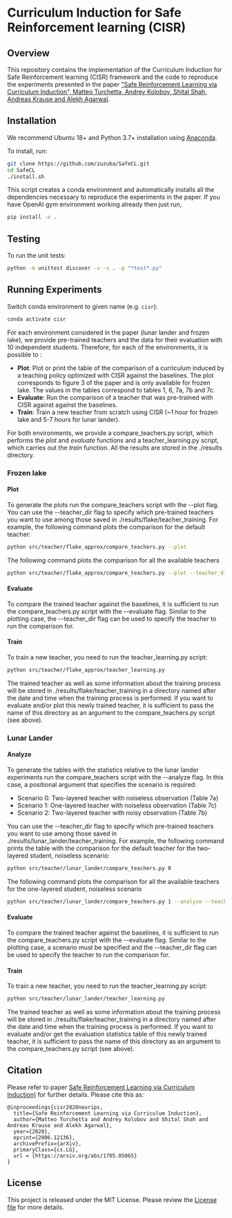 # Curriculum Induction for Safe Reinforcement learning (CISR)

## Overview

This repository contains the implementation of the Curriculum Induction for Safe Reinforcement learning (CISR) framework and the code to reproduce the experiments presented in the paper ["Safe Reinforcement Learning via Curriculum Induction", Matteo Turchetta, Andrey Kolobov, Shital Shah, Andreas Krause and Alekh Agarwal](https://arxiv.org/abs/2006.12136).

## Installation

We recommend Ubuntu 18+ and Python 3.7+ installation using [Anaconda](https://www.anaconda.com/products/individual#downloads).

To install, run:

```bash
git clone https://github.com/zuzuba/SafeCL.git
cd SafeCL
./install.sh
```

This script creates a conda environment and automatically installs all the dependencies necessary to reproduce the experiments in the paper. If you have OpenAI gym environment working already then just run,

```bash
pip install -e .
```

## Testing

To run the unit tests:

```bash
python -m unittest discover -v -s . -p "*test*.py"
```

## Running Experiments

Switch conda environment to given name (e.g. `cisr`):

```bash
conda activate cisr
```

For each environment considered in the paper (lunar lander and frozen lake), we provide pre-trained teachers and the data for their evaluation with 10
independent students. Therefore, for each of the environments, it is possible to :

   - **Plot**: Plot or print the table of the comparison of a curriculum induced by a teaching policy optimized with CISR against the baselines. The plot corresponds to figure 3 of the paper and is only available for frozen lake. The values in the tables correspond to tables 1, 6, 7a, 7b and 7c.
   - **Evaluate**: Run the comparison of a teacher that was pre-trained with CISR against against the baselines.
   - **Train**: Train a new teacher from scratch using CISR (~1 hour for frozen lake and 5-7 hours for lunar lander).

For both environments, we provide a compare\_teachers.py script, which
 performs the *plot* and *evaluate* functions and a teacher\_learning.py script, which carries out the *train* function. All the results are stored in the ./results directory.

### Frozen lake

#### Plot

To generate the plots run the compare\_teachers script with the --plot flag. You can use the --teacher\_dir flag to specify which pre-trained teachers you want to use among those saved in ./results/flake/teacher_training. For example, the following command plots the comparison for the default teacher:

```bash
python src/teacher/flake_approx/compare_teachers.py --plot
```

The following command plots the comparison for all the available teachers

```bash
python src/teacher/flake_approx/compare_teachers.py --plot --teacher_dir 03_06_20__11_46_57 03_06_20__12_20_36 02_06_20__11_46_57
```

#### Evaluate

To compare the trained teacher against the baselines, it is sufficient to run the compare\_teachers.py script with the --evaluate flag. Similar to the plotting case, the --teacher_dir flag can be used to specify the teacher to run the comparison for.

#### Train

To train a new teacher, you need to run the teacher\_learning.py script:

```bash
python src/teacher/flake_approx/teacher_learning.py
```

The trained teacher as well as some information about the training process will be stored in ./results/flake/teacher_training in a directory named after the date and time when the training process is performed. If you want to evaluate and/or plot this newly trained teacher, it is sufficient to pass the name of this directory as an argument to the compare\_teachers.py script (see above).

### Lunar Lander

#### Analyze

To generate the tables with the statistics relative to the lunar lander experiments run the compare\_teachers script with the --analyze flag. In this case, a positional argument that specifies the scenario is required:

 - Scenario 0: Two-layered teacher with noiseless observation (Table 7a)
 - Scenario 1: One-layered teacher with noiseless observation  (Table 7c)
 - Scenario 2: Two-layered teacher with noisy observation (Table 7b)

You can use the --teacher\_dir flag to specify which pre-trained teachers you want to use among those saved in ./results/lunar\_lander/teacher_training. For example, the following command prints the table with the comparison for the default teacher for the two-layered student, noiseless scenario:

```bash
python src/teacher/lunar_lander/compare_teachers.py 0
```

The following command plots the comparison for all the available teachers for the one-layered student, noiseless scenario

```bash
python src/teacher/lunar_lander/compare_teachers.py 1 --analyze --teacher_dir 03_06_20__18_24_43 01_06_20__16_10_17 09_06_20__19_21_22
```

#### Evaluate

To compare the trained teacher against the baselines, it is sufficient to run the compare\_teachers.py script with the --evaluate flag. Similar to the plotting case, a scenario must be specified and the --teacher_dir flag can be used to specify the teacher to run the comparison for.

#### Train

To train a new teacher, you need to run the teacher\_learning.py script:

```bash
python src/teacher/lunar_lander/teacher_learning.py
```

The trained teacher as well as some information about the training process will be stored in ./results/flake/teacher_training in a directory named after the date and time when the training process is performed. If you want to evaluate and/or get the evaluation statistics table of this newly trained teacher, it is sufficient to pass the name of this directory as an argument to the compare\_teachers.py script (see above).

## Citation

Please refer to paper [Safe Reinforcement Learning via Curriculum Induction)](https://arxiv.org/abs/2006.12136) for further details. Please cite this as:

```
@inproceedings{cisr2020neurips,
  title={Safe Reinforcement Learning via Curriculum Induction},
  author={Matteo Turchetta and Andrey Kolobov and Shital Shah and Andreas Krause and Alekh Agarwal},
  year={2020},
  eprint={2006.12136},
  archivePrefix={arXiv},
  primaryClass={cs.LG},
  url = {https://arxiv.org/abs/1705.05065}
}
```

## License

This project is released under the MIT License. Please review the [License file](LICENSE.txt) for more details.

